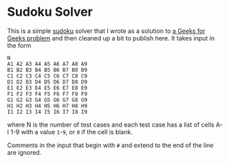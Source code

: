 <!-- -*- mode:gfm; word-wrap:nil; indent-tabs-mode:nil -*- github-flavored markdown -->

# Sudoku Solver

This is a simple [sudoku](https://en.wikipedia.org/wiki/Sudoku) solver that I
wrote as a solution to [a Geeks for Geeks
problem](https://practice.geeksforgeeks.org/problems/solve-the-sudoku/0) and
then cleaned up a bit to publish here.  It takes input in the form

```
N
A1 A2 A3 A4 A5 A6 A7 A8 A9
B1 B2 B3 B4 B5 B6 B7 B8 B9
C1 C2 C3 C4 C5 C6 C7 C8 C9
D1 D2 D3 D4 D5 D6 D7 D8 D9
E1 E2 E3 E4 E5 E6 E7 E8 E9
F1 F2 F3 F4 F5 F6 F7 F8 F9
G1 G2 G3 G4 G5 G6 G7 G8 G9
H1 H2 H3 H4 H5 H6 H7 H8 H9
I1 I2 I3 I4 I5 I6 I7 I8 I9
```

where N is the number of test cases and each test case has a list of cells A-I
1-9 with a value `1`-`9`, or `0` if the cell is blank.

Comments in the input that begin with `#` and extend to the end of the line
are ignored.
